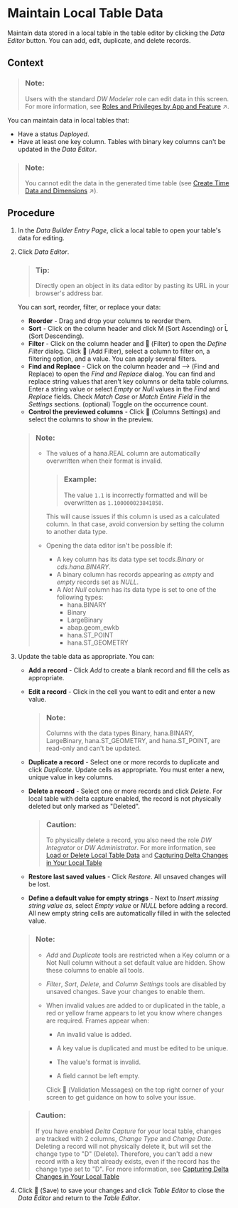 <!-- loio4bd5e641be48409c8c79336df0c4a3c7 -->

<link rel="stylesheet" type="text/css" href="../css/sap-icons.css"/>

# Maintain Local Table Data

Maintain data stored in a local table in the table editor by clicking the *Data Editor* button. You can add, edit, duplicate, and delete records.



## Context

> ### Note:  
> Users with the standard *DW Modeler* role can edit data in this screen. For more information, see [Roles and Privileges by App and Feature](https://help.sap.com/viewer/935116dd7c324355803d4b85809cec97/DEV_CURRENT/en-US/2d8b7d04dcae402f911d119437ce0a74.html "Review the standard roles and the privileges needed to access apps, tools, and other features of SAP Datasphere.") :arrow_upper_right:.

You can maintain data in local tables that:

-   Have a status *Deployed*.
-   Have at least one key column. Tables with binary key columns can't be updated in the *Data Editor*.

> ### Note:  
> You cannot edit the data in the generated time table \(see [Create Time Data and Dimensions](https://help.sap.com/viewer/9f36ca35bc6145e4acdef6b4d852d560/DEV_CURRENT/en-US/c5cfce4d22b04650b2fd6078762cdeb9.html "Create a time table and dimension views in your space to provide standardized time data for your analyses. The time table contains a record for each day in the specified period (by default from 1900 to 2050), and the dimension views allow you to work with this date data at a granularity of day, week, month, quarter, and year, and to drill down and up in hierarchies.") :arrow_upper_right:\).



## Procedure

1.  In the *Data Builder Entry Page*, click a local table to open your table's data for editing.

2.  Click *Data Editor*.

    > ### Tip:  
    > Directly open an object in its data editor by pasting its URL in your browser's address bar.

    You can sort, reorder, filter, or replace your data:

    -   **Reorder** - Drag and drop your columns to reorder them.
    -   **Sort** - Click on the column header and click <span class="SAP-icons-V5"></span> \(Sort Ascending\) or <span class="SAP-icons-V5"></span> \(Sort Descending\).
    -   **Filter** - Click on the column header and <span class="FPA-icons-V3"></span> \(Filter\) to open the *Define Filter* dialog. Click <span class="FPA-icons-V3"></span> \(Add Filter\), select a column to filter on, a filtering option, and a value. You can apply several filters.
    -   **Find and Replace** - Click on the column header and <span class="SAP-icons-V5"></span> \(Find and Replace\) to open the *Find and Replace* dialog. You can find and replace string values that aren't key columns or delta table columns. Enter a string value or select *Empty* or *Null* values in the *Find* and *Replace* fields. Check *Match Case* or *Match Entire Field* in the *Settings* sections. \(optional\) Toggle on the occurrence count.
    -   **Control the previewed columns** - Click <span class="FPA-icons-V3"></span> \(Columns Settings\) and select the columns to show in the preview.

    > ### Note:  
    > -   The values of a hana.REAL column are automatically overwritten when their format is invalid.
    > 
    >     > ### Example:  
    >     > The value `1.1` is incorrectly formatted and will be overwritten as `1.100000023841858`.
    > 
    >     This will cause issues if this column is used as a calculated column. In that case, avoid conversion by setting the column to another data type.
    > 
    > -   Opening the data editor isn't be possible if:
    >     -   A key column has its data type set to*cds.Binary* or *cds.hana.BINARY*.
    >     -   A binary column has records appearing as *empty* and *empty* records set as *NULL*.
    >     -   A *Not Null* column has its data type is set to one of the following types:
    >         -   hana.BINARY
    >         -   Binary
    >         -   LargeBinary
    >         -   abap.geom\_ewkb
    >         -   hana.ST\_POINT
    >         -   hana.ST\_GEOMETRY

3.  Update the table data as appropriate. You can:

    -   **Add a record** - Click *Add* to create a blank record and fill the cells as appropriate.
    -   **Edit a record** - Click in the cell you want to edit and enter a new value.

        > ### Note:  
        > Columns with the data types Binary, hana.BINARY, LargeBinary, hana.ST\_GEOMETRY, and hana.ST\_POINT, are read-only and can't be updated.

    -   **Duplicate a record** - Select one or more records to duplicate and click *Duplicate*. Update cells as appropriate. You must enter a new, unique value in key columns.
    -   **Delete a record** - Select one or more records and click *Delete*. For local table with delta capture enabled, the record is not physically deleted but only marked as "Deleted".

        > ### Caution:  
        > To physically delete a record, you also need the role *DW Integrator* or *DW Administrator*. For more information, see [Load or Delete Local Table Data](load-or-delete-local-table-data-870401f.md) and [Capturing Delta Changes in Your Local Table](capturing-delta-changes-in-your-local-table-154bdff.md)

    -   **Restore last saved values** - Click *Restore*. All unsaved changes will be lost.
    -   **Define a default value for empty strings** - Next to *Insert missing string value as*, select *Empty value* or *NULL* before adding a record. All new empty string cells are automatically filled in with the selected value.

    > ### Note:  
    > -   *Add* and *Duplicate* tools are restricted when a Key column or a Not Null column without a set default value are hidden. Show these columns to enable all tools.
    > -   *Filter*, *Sort*, *Delete*, and *Column Settings* tools are disabled by unsaved changes. Save your changes to enable them.
    > -   When invalid values are added to or duplicated in the table, a red or yellow frame appears to let you know where changes are required. Frames appear when:
    > 
    >     -   An invalid value is added.
    > 
    >     -   A key value is duplicated and must be edited to be unique.
    >     -   The value's format is invalid.
    >     -   A field cannot be left empty.
    > 
    >     Click <span class="FPA-icons-V3"></span> \(Validation Messages\) on the top right corner of your screen to get guidance on how to solve your issue.

    > ### Caution:  
    > If you have enabled *Delta Capture* for your local table, changes are tracked with 2 columns, *Change Type* and *Change Date*. Deleting a record will not physically delete it, but will set the change type to "D" \(Delete\). Therefore, you can't add a new record with a key that already exists, even if the record has the change type set to "D". For more information, see [Capturing Delta Changes in Your Local Table](capturing-delta-changes-in-your-local-table-154bdff.md)

4.  Click <span class="FPA-icons-V3"></span> \(Save\) to save your changes and click *Table Editor* to close the *Data Editor* and return to the *Table Editor*.


